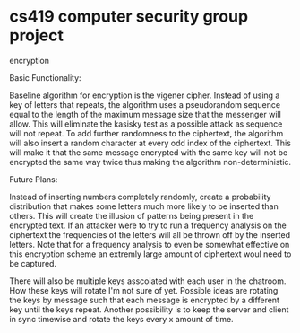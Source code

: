 # cs419 computer security group project

encryption

Basic Functionality:

Baseline algorithm for encryption is the vigener cipher. Instead of using a key of letters that repeats, the algorithm uses a pseudorandom sequence equal to the length of the maximum message size that the messenger will allow. This will eliminate the kasisky test as a possible attack as sequence will not repeat. To add further randomness to the ciphertext, the algorithm will also insert a random character at every odd index of the ciphertext. This will make it that the same message encrypted with the same key will not be encrypted the same way twice thus making the algorithm non-deterministic.

Future Plans:

Instead of inserting numbers completely randomly, create a probability distribution that makes some letters much more likely to be inserted than others. This will create the illusion of patterns being present in the encrypted text. If an attacker were to try to run a frequency analysis on the ciphertext the frequencies of the letters will all be thrown off by the inserted letters. Note that for a frequency analysis to even be somewhat effective on this encryption scheme an extremly large amount of ciphertext woul need to be captured.

There will also be multiple keys asscoiated with each user in the chatroom. How these keys will rotate I'm not sure of yet. Possible ideas are rotating the keys by message such that each message is encrypted by a different key until the keys repeat. Another possibility is to keep the server and client in sync timewise and rotate the keys every x amount of time. 
